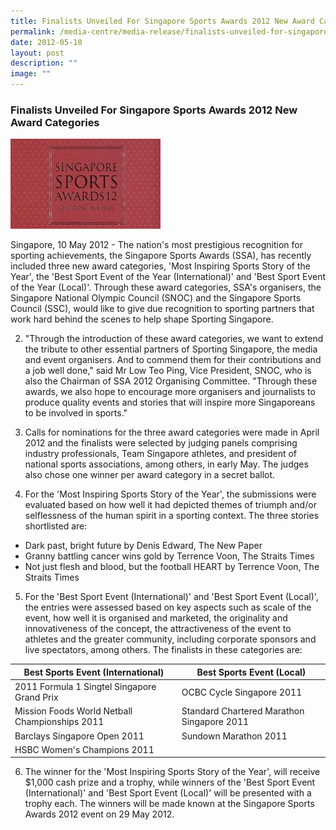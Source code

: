 ```yaml
---
title: Finalists Unveiled For Singapore Sports Awards 2012 New Award Categories
permalink: /media-centre/media-release/finalists-unveiled-for-singapore-sports-awards-2012-new-award-categories/
date: 2012-05-10
layout: post
description: ""
image: ""
---
```

### **Finalists Unveiled For Singapore Sports Awards 2012 New Award Categories**

![](/images/Media%20Centre/Media%20Release/2012/May/FINALISTSUNVEILEDFORSINGAPORESPORTSAWARDS2012NEWAWARDCATEGORIESMainPar0042Imagegif.gif)

Singapore, 10 May 2012 - The nation's most prestigious recognition for sporting achievements, the Singapore Sports Awards (SSA), has recently included three new award categories, 'Most Inspiring Sports Story of the Year', the 'Best Sport Event of the Year (International)' and 'Best Sport Event of the Year (Local)'. Through these award categories, SSA's organisers, the Singapore National Olympic Council (SNOC) and the Singapore Sports Council (SSC), would like to give due recognition to sporting partners that work hard behind the scenes to help shape Sporting Singapore.

2. "Through the introduction of these award categories, we want to extend the tribute to other essential partners of Sporting Singapore, the media and event organisers. And to commend them for their contributions and a job well done," said Mr Low Teo Ping, Vice President, SNOC, who is also the Chairman of SSA 2012 Organising Committee. "Through these awards, we also hope to encourage more organisers and journalists to produce quality events and stories that will inspire more Singaporeans to be involved in sports."

3. Calls for nominations for the three award categories were made in April 2012 and the finalists were selected by judging panels comprising industry professionals, Team Singapore athletes, and president of national sports associations, among others, in early May. The judges also chose one winner per award category in a secret ballot.

4. For the 'Most Inspiring Sports Story of the Year', the submissions were evaluated based on how well it had depicted themes of triumph and/or selflessness of the human spirit in a sporting context. The three stories shortlisted are:

* Dark past, bright future by Denis Edward, The New Paper
* Granny battling cancer wins gold by Terrence Voon, The Straits Times
* Not just flesh and blood, but the football HEART by Terrence Voon, The Straits Times

5. For the 'Best Sport Event (International)' and 'Best Sport Event (Local)', the entries were assessed based on key aspects such as scale of the event, how well it is organised and marketed, the originality and innovativeness of the concept, the attractiveness of the event to athletes and the greater community, including corporate sponsors and live spectators, among others. The finalists in these categories are:

| Best Sports Event (International) | Best Sports Event (Local) |
| -------- | -------- | 
| 2011 Formula 1 Singtel Singapore Grand Prix  | OCBC Cycle Singapore 2011     | 
| Mission Foods World Netball Championships 2011  | Standard Chartered Marathon Singapore 2011    | 
| Barclays Singapore Open 2011  | Sundown Marathon 2011    | 
| HSBC Women's Champions 2011 |  | 

6. The winner for the 'Most Inspiring Sports Story of the Year', will receive $1,000 cash prize and a trophy, while winners of the 'Best Sport Event (International)' and 'Best Sport Event (Local)' will be presented with a trophy each. The winners will be made known at the Singapore Sports Awards 2012 event on 29 May 2012.